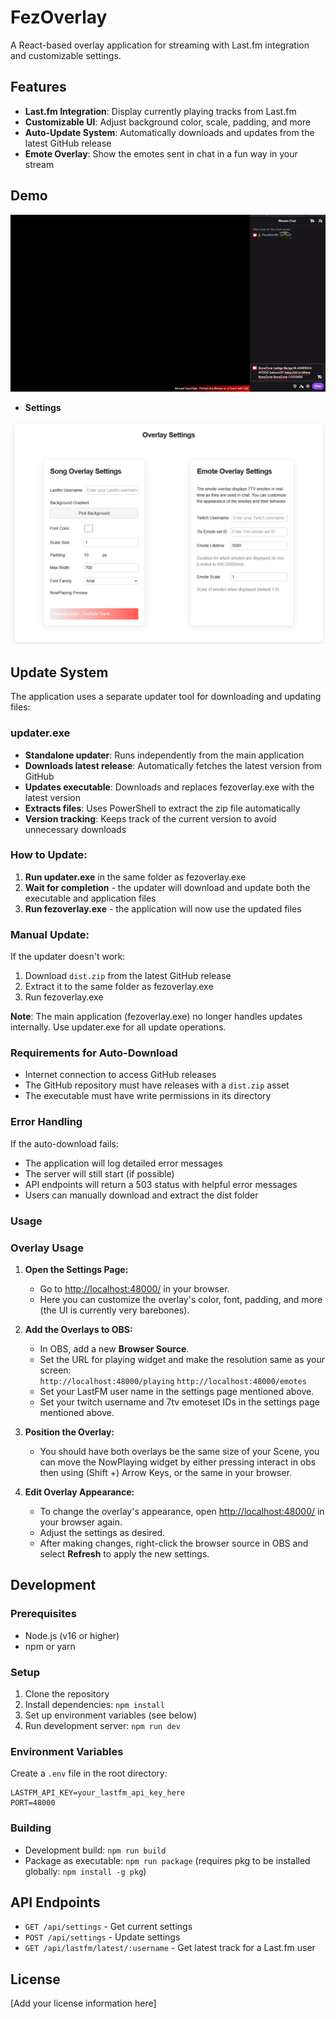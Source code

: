 # FezOverlay

A React-based overlay application for streaming with Last.fm integration and customizable settings.

## Features

- **Last.fm Integration**: Display currently playing tracks from Last.fm
- **Customizable UI**: Adjust background color, scale, padding, and more
- **Auto-Update System**: Automatically downloads and updates from the latest GitHub release
- **Emote Overlay**: Show the emotes sent in chat in a fun way in your stream

## Demo

![Demo](readme/demo.gif)

- **Settings**

![Settings](readme/settings.png)

## Update System

The application uses a separate updater tool for downloading and updating files:

### **updater.exe**
- **Standalone updater**: Runs independently from the main application
- **Downloads latest release**: Automatically fetches the latest version from GitHub
- **Updates executable**: Downloads and replaces fezoverlay.exe with the latest version
- **Extracts files**: Uses PowerShell to extract the zip file automatically
- **Version tracking**: Keeps track of the current version to avoid unnecessary downloads

### **How to Update**:
1. **Run updater.exe** in the same folder as fezoverlay.exe
2. **Wait for completion** - the updater will download and update both the executable and application files
3. **Run fezoverlay.exe** - the application will now use the updated files

### **Manual Update**:
If the updater doesn't work:
1. Download `dist.zip` from the latest GitHub release
2. Extract it to the same folder as fezoverlay.exe
3. Run fezoverlay.exe

**Note**: The main application (fezoverlay.exe) no longer handles updates internally. Use updater.exe for all update operations.

### Requirements for Auto-Download

- Internet connection to access GitHub releases
- The GitHub repository must have releases with a `dist.zip` asset
- The executable must have write permissions in its directory

### Error Handling

If the auto-download fails:
- The application will log detailed error messages
- The server will still start (if possible)
- API endpoints will return a 503 status with helpful error messages
- Users can manually download and extract the dist folder

### Usage

### Overlay Usage

1. **Open the Settings Page:**
   - Go to [http://localhost:48000/](http://localhost:48000/) in your browser.
   - Here you can customize the overlay's color, font, padding, and more (the UI is currently very barebones).

2. **Add the Overlays to OBS:**
   - In OBS, add a new **Browser Source**.
   - Set the URL for playing widget and make the resolution same as your screen:     
      `http://localhost:48000/playing`
      `http://localhost:48000/emotes`
   - Set your LastFM user name in the settings page mentioned above.      
   - Set your twitch username and 7tv emoteset IDs in the settings page mentioned above.

3. **Position the Overlay:**
   - You should have both overlays be the same size of your Scene, you can move the NowPlaying widget by either pressing interact in obs then using (Shift +) Arrow Keys, or the same in your browser.

4. **Edit Overlay Appearance:**
   - To change the overlay's appearance, open [http://localhost:48000/](http://localhost:48000/) in your browser again.
   - Adjust the settings as desired.
   - After making changes, right-click the browser source in OBS and select **Refresh** to apply the new settings.

## Development

### Prerequisites

- Node.js (v16 or higher)
- npm or yarn

### Setup

1. Clone the repository
2. Install dependencies: `npm install`
3. Set up environment variables (see below)
4. Run development server: `npm run dev`

### Environment Variables

Create a `.env` file in the root directory:

```
LASTFM_API_KEY=your_lastfm_api_key_here
PORT=48000
```

### Building

- Development build: `npm run build`
- Package as executable: `npm run package` (requires pkg to be installed globally: `npm install -g pkg`)

## API Endpoints

- `GET /api/settings` - Get current settings
- `POST /api/settings` - Update settings
- `GET /api/lastfm/latest/:username` - Get latest track for a Last.fm user

## License

[Add your license information here]
